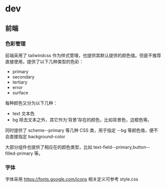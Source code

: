 # dev

## 前端

### 色彩管理

前端采用了 tailwindcss 作为样式管理，也提供其默认提供的颜色值。但是不推荐直接使用，提供了以下几种类型的色彩：

- primary
- secondary
- tertiary
- error
- surface

每种颜色又分为以下几种：
 - text 文本色
 - bg 除去文本之外，其它作为‘背景’存在的颜色，比如背景色，边框色等。

同时提供了 scheme--primary 等几种 CSS 类，用于指定 --bg 等颜色值，便不会直接指定 background-color

大部分组件也提供了相应在的颜色类型，比如 text-field--primary,button--filled-primary 等。

### 字体

字体采用 https://fonts.google.com/icons 相关定义可参考 style.css
